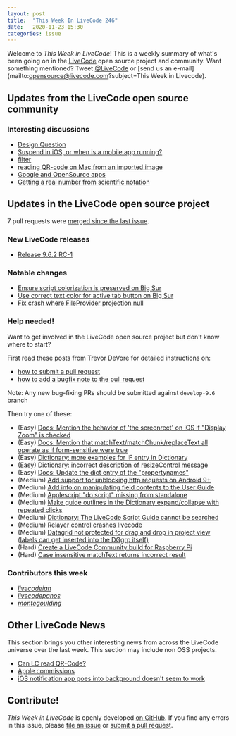 ```yaml
---
layout: post
title:  "This Week In LiveCode 246"
date:   2020-11-23 15:30
categories: issue
---
```


Welcome to *This Week in LiveCode*!  This is a weekly summary of what's been
going on in the [LiveCode](https://livecode.com/) open source project and
community.  Want something mentioned?  Tweet
[@LiveCode](https://twitter.com/LiveCode) or
[send us an e-mail](mailto:opensource@livecode.com?subject=This Week in Livecode).

## Updates from the LiveCode open source community

<!--
### News & blog posts

- [October only: Get a Hacktoberfest t-shirt by contributing to LiveCode](https://hacktoberfest.digitalocean.com): Submit 4 pull requests and get a free Hacktoberfest T-shirt!
-->

### Interesting discussions

- [Design Question](https://www.mail-archive.com/use-livecode@lists.runrev.com/msg110038.html)
- [Suspend in iOS, or when is a mobile app running?](https://www.mail-archive.com/use-livecode@lists.runrev.com/msg110044.html)
- [filter](https://www.mail-archive.com/use-livecode@lists.runrev.com/msg110087.html)
- [reading QR-code on Mac from an imported image](https://www.mail-archive.com/use-livecode@lists.runrev.com/msg110111.html)
- [Google and OpenSource apps](https://www.mail-archive.com/use-livecode@lists.runrev.com/msg110115.html)
- [Getting a real number from scientific notation](https://www.mail-archive.com/use-livecode@lists.runrev.com/msg110121.html)

## Updates in the LiveCode open source project

7 pull requests were [merged since the last issue](https://github.com/search?q=org%3Alivecode+is%3Apublic+is%3Apr+is%3Amerged+merged%3A2020-11-16..2020-11-22&type=Issues).


### New LiveCode releases

- [Release 9.6.2 RC-1](https://www.mail-archive.com/use-livecode@lists.runrev.com/msg110140.html)


### Notable changes

- [Ensure script colorization is preserved on Big Sur](https://github.com/livecode/livecode-ide/pull/2149)
- [Use correct text color for active tab button on Big Sur](https://github.com/livecode/livecode/pull/7480)
- [Fix crash where FileProvider projection null](https://github.com/livecode/livecode/pull/7476)

<!---
### Bug of the week

- [Bug 22928 - Loading audio file in iOS native player randomly causes app to freeze ](https://quality.livecode.com/show_bug.cgi?id=22928)

The reporter provided a helpful sample stack that allowed us to test and confirm the problem quickly.
--->

### Help needed!

Want to get involved in the LiveCode open source project but don't know where
to start?  

First read these posts from Trevor DeVore for detailed instructions on:

- [how to submit a pull request](https://www.mail-archive.com/use-livecode@lists.runrev.com/msg98530.html)
- [how to add a bugfix note to the pull request](https://www.mail-archive.com/use-livecode@lists.runrev.com/msg98611.html)

Note: Any new bug-fixing PRs should be submitted against `develop-9.6` branch

Then try one of these:

- (Easy) [Docs: Mention the behavior of 'the screenrect' on iOS if "Display Zoom" is checked](https://quality.livecode.com/show_bug.cgi?id=22949)
- (Easy) [Docs: Mention that matchText/matchChunk/replaceText all operate as if form-sensitive were true](https://quality.livecode.com/show_bug.cgi?id=15311)
- (Easy) [Dictionary: more examples for IF entry in Dictionary](https://quality.livecode.com/show_bug.cgi?id=22589)
- (Easy) [Dictionary: incorrect description of resizeControl message](https://quality.livecode.com/show_bug.cgi?id=17118)
- (Easy) [Docs: Update the dict entry of the "propertynames"](https://quality.livecode.com/show_bug.cgi?id=7375)
- (Medium) [Add support for unblocking http requests on Android 9+](http://quality.livecode.com/show_bug.cgi?id=22400)
- (Medium) [Add info on manipulating field contents to the User Guide](http://quality.livecode.com/show_bug.cgi?id=18990)
- (Medium) [Applescript "do script" missing from standalone](http://quality.livecode.com/show_bug.cgi?id=20993)
- (Medium) [Make guide outlines in the Dictionary expand/collapse with repeated clicks](http://quality.livecode.com/show_bug.cgi?id=18184)
- (Medium) [Dictionary: The LiveCode Script Guide cannot be searched](http://quality.livecode.com/show_bug.cgi?id=15957)
- (Medium) [Relayer control crashes livecode](https://quality.livecode.com/show_bug.cgi?id=21460)
- (Medium) [Datagrid not protected for drag and drop in project view (labels can get inserted into the DGgrp itself)](https://quality.livecode.com/show_bug.cgi?id=21750)
- (Hard) [Create a LiveCode Community build for Raspberry Pi](http://forums.livecode.com/viewtopic.php?f=76&t=27912)
- (Hard) [Case insensitive matchText returns incorrect result](https://quality.livecode.com/show_bug.cgi?id=15312)


### Contributors this week

- *[livecodeian](https://github.com/livecodeian)*
- *[livecodepanos](https://github.com/livecodepanos)*
- *[montegoulding](https://github.com/montegoulding)* 


## Other LiveCode News

This section brings you other interesting news from across the LiveCode universe over the last week. This section may include non OSS projects.

- [Can LC read QR-Code?](https://www.mail-archive.com/use-livecode@lists.runrev.com/msg110057.html)
- [Apple commissions](https://www.mail-archive.com/use-livecode@lists.runrev.com/msg110058.html)
- [iOS notification app goes into background doesn't seem to work](https://www.mail-archive.com/use-livecode@lists.runrev.com/msg110108.html)

<!---
## Upcoming events

* [SoCal LiveCode Group Meeting: March 5, Pasadena](https://forums.livecode.com/viewtopic.php?f=50&t=33729)
--->

## Contribute!

*This Week in LiveCode* is openly developed
[on GitHub](https://github.com/livecode/this-week-in-livecode).
If you find any errors in this issue, please
[file an issue](https://github.com/livecode/this-week-in-livecode/issues) or
[submit a pull request](https://github.com/livecode/this-week-in-livecode/pulls).
